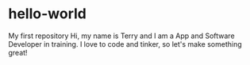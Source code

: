 # hello-world
My first repository
Hi, my name is Terry and I am a App and Software Developer in training.
I love to code and tinker, so let's make something great!

